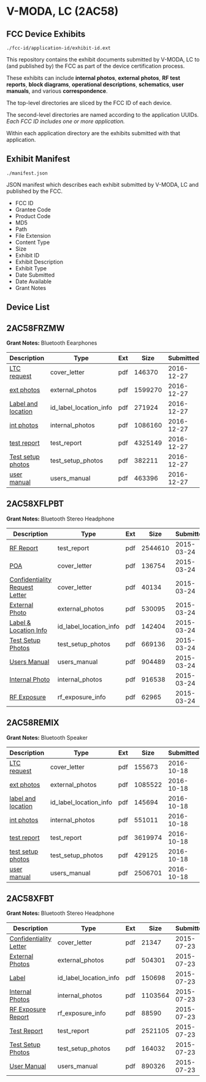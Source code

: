 # V-MODA, LC (2AC58)
## FCC Device Exhibits

```
./fcc-id/application-id/exhibit-id.ext
```

This repository contains the exhibit documents submitted by V-MODA, LC to (and published by) the FCC as part of the device certification process.

These exhibits can include **internal photos**, **external photos**, **RF test reports**, **block diagrams**, **operational descriptions**, **schematics**, **user manuals**, and various **correspondence**.

The top-level directories are sliced by the FCC ID of each device.

The second-level directories are named according to the application UUIDs. *Each FCC ID includes one or more application.*

Within each application directory are the exhibits submitted with that application. 

## Exhibit Manifest

```
./manifest.json
```

JSON manifest which describes each exhibit submitted by V-MODA, LC and published by the FCC.

- FCC ID
- Grantee Code
- Product Code
- MD5
- Path
- File Extension
- Content Type
- Size
- Exhibit ID
- Exhibit Description
- Exhibit Type
- Date Submitted
- Date Available
- Grant Notes

## Device List
## 2AC58FRZMW
**Grant Notes:** Bluetooth Eearphones

| Description | Type | Ext | Size | Submitted | Available |
| ----------- | ---- | --- | ---- | --------- | --------- |
| [LTC request](2AC58FRZMW/54cd4e74e2308dd4bbc664324cf0cb8d/3240265.pdf) | cover_letter | pdf | 146370 | 2016-12-27 | 2016-12-27 |
| [ext photos](2AC58FRZMW/54cd4e74e2308dd4bbc664324cf0cb8d/3240266.pdf) | external_photos | pdf | 1599270 | 2016-12-27 | 2016-12-27 |
| [Label and location](2AC58FRZMW/54cd4e74e2308dd4bbc664324cf0cb8d/3240267.pdf) | id_label_location_info | pdf | 271924 | 2016-12-27 | 2016-12-27 |
| [int photos](2AC58FRZMW/54cd4e74e2308dd4bbc664324cf0cb8d/3240269.pdf) | internal_photos | pdf | 1086160 | 2016-12-27 | 2016-12-27 |
| [test report](2AC58FRZMW/54cd4e74e2308dd4bbc664324cf0cb8d/3240268.pdf) | test_report | pdf | 4325149 | 2016-12-27 | 2016-12-27 |
| [Test setup photos](2AC58FRZMW/54cd4e74e2308dd4bbc664324cf0cb8d/3240270.pdf) | test_setup_photos | pdf | 382211 | 2016-12-27 | 2016-12-27 |
| [user manual](2AC58FRZMW/54cd4e74e2308dd4bbc664324cf0cb8d/3240271.pdf) | users_manual | pdf | 463396 | 2016-12-27 | 2016-12-27 |
## 2AC58XFLPBT
**Grant Notes:** Bluetooth Stereo Headphone

| Description | Type | Ext | Size | Submitted | Available |
| ----------- | ---- | --- | ---- | --------- | --------- |
| [RF Report](2AC58XFLPBT/4efbdecb682421e7635a63b3a4d134a6/2564917.pdf) | test_report | pdf | 2544610 | 2015-03-24 | 2015-03-25 |
| [POA](2AC58XFLPBT/4efbdecb682421e7635a63b3a4d134a6/2564911.pdf) | cover_letter | pdf | 136754 | 2015-03-24 | 2015-03-25 |
| [Confidentiality Request Letter](2AC58XFLPBT/4efbdecb682421e7635a63b3a4d134a6/2564912.pdf) | cover_letter | pdf | 40134 | 2015-03-24 | 2015-03-25 |
| [External Photo](2AC58XFLPBT/4efbdecb682421e7635a63b3a4d134a6/2564920.pdf) | external_photos | pdf | 530095 | 2015-03-24 | 2015-03-25 |
| [Label & Location Info](2AC58XFLPBT/4efbdecb682421e7635a63b3a4d134a6/2564922.pdf) | id_label_location_info | pdf | 142404 | 2015-03-24 | 2015-03-25 |
| [Test Setup Photos](2AC58XFLPBT/4efbdecb682421e7635a63b3a4d134a6/2564918.pdf) | test_setup_photos | pdf | 669136 | 2015-03-24 | 2015-03-25 |
| [Users Manual](2AC58XFLPBT/4efbdecb682421e7635a63b3a4d134a6/2564919.pdf) | users_manual | pdf | 904489 | 2015-03-24 | 2015-03-25 |
| [Internal Photo](2AC58XFLPBT/4efbdecb682421e7635a63b3a4d134a6/2564921.pdf) | internal_photos | pdf | 916538 | 2015-03-24 | 2015-03-25 |
| [RF Exposure](2AC58XFLPBT/4efbdecb682421e7635a63b3a4d134a6/2564916.pdf) | rf_exposure_info | pdf | 62965 | 2015-03-24 | 2015-03-25 |
## 2AC58REMIX
**Grant Notes:** Bluetooth Speaker

| Description | Type | Ext | Size | Submitted | Available |
| ----------- | ---- | --- | ---- | --------- | --------- |
| [LTC request](2AC58REMIX/c536ecac1d887ac04718c0a49aff067d/3166144.pdf) | cover_letter | pdf | 155673 | 2016-10-18 | 2016-10-18 |
| [ext photos](2AC58REMIX/c536ecac1d887ac04718c0a49aff067d/3166138.pdf) | external_photos | pdf | 1085522 | 2016-10-18 | 2016-10-18 |
| [label and location](2AC58REMIX/c536ecac1d887ac04718c0a49aff067d/3166139.pdf) | id_label_location_info | pdf | 145694 | 2016-10-18 | 2016-10-18 |
| [int photos](2AC58REMIX/c536ecac1d887ac04718c0a49aff067d/3166141.pdf) | internal_photos | pdf | 551011 | 2016-10-18 | 2016-10-18 |
| [test report](2AC58REMIX/c536ecac1d887ac04718c0a49aff067d/3166140.pdf) | test_report | pdf | 3619974 | 2016-10-18 | 2016-10-18 |
| [test setup photos](2AC58REMIX/c536ecac1d887ac04718c0a49aff067d/3166142.pdf) | test_setup_photos | pdf | 429125 | 2016-10-18 | 2016-10-18 |
| [user manual](2AC58REMIX/c536ecac1d887ac04718c0a49aff067d/3166143.pdf) | users_manual | pdf | 2506701 | 2016-10-18 | 2016-10-18 |
## 2AC58XFBT
**Grant Notes:** Bluetooth Stereo Headphone

| Description | Type | Ext | Size | Submitted | Available |
| ----------- | ---- | --- | ---- | --------- | --------- |
| [Confidentiality Letter](2AC58XFBT/ad279b566393a88cbba872cda8481c1c/2688971.pdf) | cover_letter | pdf | 21347 | 2015-07-23 | 2015-07-23 |
| [External Photos](2AC58XFBT/ad279b566393a88cbba872cda8481c1c/2688961.pdf) | external_photos | pdf | 504301 | 2015-07-23 | 2015-07-23 |
| [Label](2AC58XFBT/ad279b566393a88cbba872cda8481c1c/2688960.pdf) | id_label_location_info | pdf | 150698 | 2015-07-23 | 2015-07-23 |
| [Internal Photos](2AC58XFBT/ad279b566393a88cbba872cda8481c1c/2688967.pdf) | internal_photos | pdf | 1103564 | 2015-07-23 | 2015-07-23 |
| [RF Exposure Report](2AC58XFBT/ad279b566393a88cbba872cda8481c1c/2688969.pdf) | rf_exposure_info | pdf | 88590 | 2015-07-23 | 2015-07-23 |
| [Test Report](2AC58XFBT/ad279b566393a88cbba872cda8481c1c/2688964.pdf) | test_report | pdf | 2521105 | 2015-07-23 | 2015-07-23 |
| [Test Setup Photos](2AC58XFBT/ad279b566393a88cbba872cda8481c1c/2688965.pdf) | test_setup_photos | pdf | 164032 | 2015-07-23 | 2015-07-23 |
| [User Manual](2AC58XFBT/ad279b566393a88cbba872cda8481c1c/2688966.pdf) | users_manual | pdf | 890326 | 2015-07-23 | 2015-07-23 |
